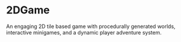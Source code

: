 # 2DGame
An engaging 2D tile based game with procedurally generated worlds, interactive minigames, and a dynamic player adventure system.
